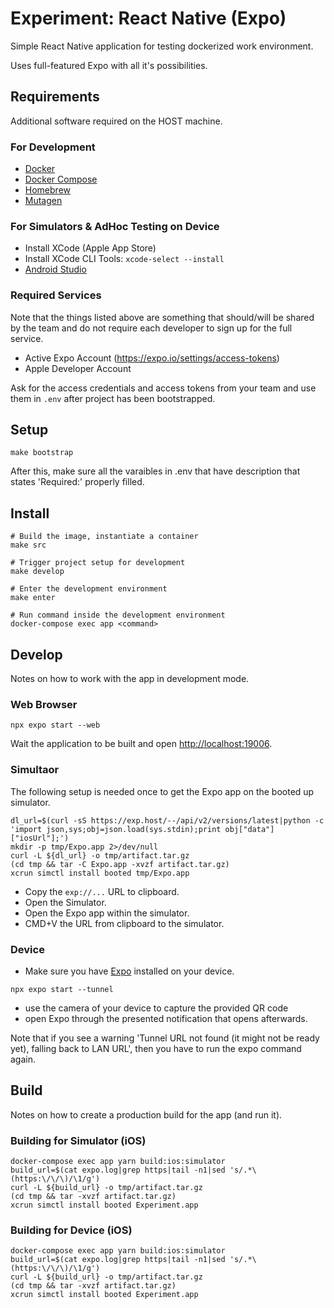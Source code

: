 # Experiment: React Native (Expo)

Simple React Native application for testing dockerized work environment.

Uses full-featured Expo with all it's possibilities.

## Requirements

Additional software required on the HOST machine.

### For Development

- [Docker](https://docs.docker.com/install)
- [Docker Compose](https://docs.docker.com/compose/install)
- [Homebrew](https://www.brew.sh)
- [Mutagen](https://www.mutagen.io)

### For Simulators & AdHoc Testing on Device

- Install XCode (Apple App Store)
- Install XCode CLI Tools: `xcode-select --install`
- [Android Studio](https://developer.android.com/studio)

### Required Services

Note that the things listed above are something that should/will be shared by the team and do not require each developer to sign up for the full service.

* Active Expo Account (https://expo.io/settings/access-tokens)
* Apple Developer Account

Ask for the access credentials and access tokens from your team and use them in `.env` after project has been bootstrapped.

## Setup

```shell
make bootstrap
```

After this, make sure all the varaibles in .env that have description that states 'Required:' properly filled.

## Install

```shell
# Build the image, instantiate a container
make src

# Trigger project setup for development
make develop

# Enter the development environment
make enter

# Run command inside the development environment
docker-compose exec app <command>
```

## Develop

Notes on how to work with the app in development mode.

### Web Browser

```shell
npx expo start --web
```

Wait the application to be built and open [http://localhost:19006](http://localhost:19006).

### Simultaor

The following setup is needed once to get the Expo app on the booted up simulator.

```shell
dl_url=$(curl -sS https://exp.host/--/api/v2/versions/latest|python -c 'import json,sys;obj=json.load(sys.stdin);print obj["data"]["iosUrl"];')
mkdir -p tmp/Expo.app 2>/dev/null
curl -L ${dl_url} -o tmp/artifact.tar.gz
(cd tmp && tar -C Expo.app -xvzf artifact.tar.gz)
xcrun simctl install booted tmp/Expo.app
```

* Copy the `exp://...` URL to clipboard. 
* Open the Simulator.
* Open the Expo app within the simulator.
* CMD+V the URL from clipboard to the simulator.

### Device

* Make sure you have [Expo](https://apps.apple.com/us/app/expo-client/id982107779) installed on your device.

```shell
npx expo start --tunnel
```

* use the camera of your device to capture the provided QR code 
* open Expo through the presented notification that opens afterwards.

Note that if you see a warning 'Tunnel URL not found (it might not be ready yet), falling back to LAN URL', then you have to run the expo command again.

## Build

Notes on how to create a production build for the app (and run it).

### Building for Simulator (iOS)

```shell
docker-compose exec app yarn build:ios:simulator
build_url=$(cat expo.log|grep https|tail -n1|sed 's/.*\(https:\/\/\)/\1/g')
curl -L ${build_url} -o tmp/artifact.tar.gz
(cd tmp && tar -xvzf artifact.tar.gz)
xcrun simctl install booted Experiment.app
```

### Building for Device (iOS)

```shell
docker-compose exec app yarn build:ios:simulator
build_url=$(cat expo.log|grep https|tail -n1|sed 's/.*\(https:\/\/\)/\1/g')
curl -L ${build_url} -o tmp/artifact.tar.gz
(cd tmp && tar -xvzf artifact.tar.gz)
xcrun simctl install booted Experiment.app
```
